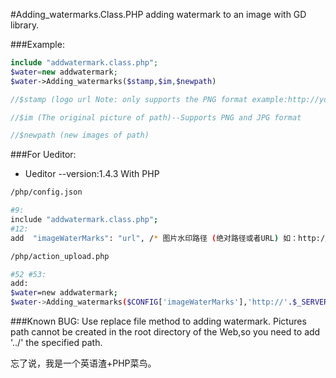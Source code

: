 #Adding_watermarks.Class.PHP
adding watermark to an image with GD library.

###Example:
```php
include "addwatermark.class.php";
$water=new addwatermark;
$water->Adding_watermarks($stamp,$im,$newpath)

//$stamp (logo url Note: only supports the PNG format example:http://yourdomain.com/images/logo.png) 

//$im (The original picture of path)--Supports PNG and JPG format

//$newpath (new images of path)
```

###For Ueditor:
* Ueditor --version:1.4.3 With PHP

```bash
/php/config.json

#9:
include "addwatermark.class.php";
#12:
add  "imageWaterMarks": "url", /* 图片水印路径 (绝对路径或者URL) 如：http://yourdomain.com/images/logo.png 水印必须为PNG格式 */

/php/action_upload.php

#52 #53:
add:
$water=new addwatermark;
$water->Adding_watermarks($CONFIG['imageWaterMarks'],'http://'.$_SERVER['SERVER_NAME'].$up->getFileInfo()['url'],'../../../'.substr($up->getFileInfo()['url'],1));
```

###Known BUG:
Use replace file method to adding watermark.
Pictures path cannot be created in the root directory of the Web,so you need to add '../' the specified path.

忘了说，我是一个英语渣+PHP菜鸟。

